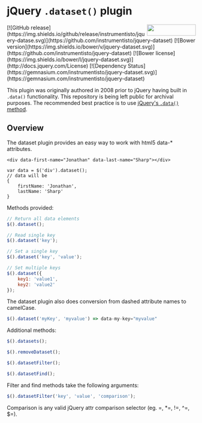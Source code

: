 # jQuery `.dataset()` plugin
<img align="right" src="http://benschwarz.github.io/bower-badges/badge@2x.png" width="130" height="30">
[![GitHub release](https://img.shields.io/github/release/instrumentisto/jquery-datase.svg)](https://github.com/instrumentisto/jquery-dataset)
[![Bower version](https://img.shields.io/bower/v/jquery-dataset.svg)](https://github.com/instrumentisto/jquery-dataset)
[![Bower license](https://img.shields.io/bower/l/jquery-dataset.svg)](http://docs.jquery.com/License)
[![Dependency Status](https://gemnasium.com/instrumentisto/jquery-dataset.svg)](https://gemnasium.com/instrumentisto/jquery-dataset)


This plugin was originally authored in 2008 prior to jQuery having built in
`.data()` functionality. This repository is being left public for archival
purposes. The recommended best practice is to use 
[jQuery's `.data()` method](http://api.jquery.com/data/).



## Overview

The dataset plugin provides an easy way to work with html5 data-* attributes.
```
<div data-first-name="Jonathan" data-last-name="Sharp"></div>

var data = $('div').dataset();
// data will be
{
    firstName: 'Jonathan',
    lastName: 'Sharp'
}
```

Methods provided:
```javascript
// Return all data elements
$().dataset();

// Read single key
$().dataset('key');

// Set a single key
$().dataset('key', 'value');

// Set multiple keys
$().dataset({
    key1: 'value1',
    key2: 'value2'
});
```

The dataset plugin also does conversion from dashed attribute names to
camelCase.
```javascript
$().dataset('myKey', 'myvalue') => data-my-key="myvalue"
```

Additional methods:
```javascript
$().datasets();

$().removeDataset();

$().datasetFilter();

$().datasetFind();
```

Filter and find methods take the following arguments:
```javascript
$().datasetFilter('key', 'value', 'comparison');
```

Comparison is any valid jQuery attr comparison selector (eg. =, *=, !=, ^=, $=).
